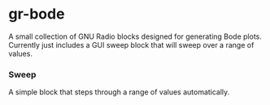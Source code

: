 gr-bode
====

A small collection of GNU Radio blocks designed for generating Bode plots.
Currently just includes a GUI sweep block that will sweep over a range of values.

### Sweep ###
A simple block that steps through a range of values automatically.
